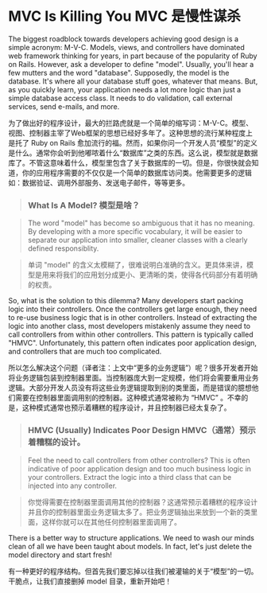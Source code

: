 
# MVC Is Killing You MVC 是慢性谋杀

The biggest roadblock towards developers achieving good design is a simple acronym: M-V-C. Models, views, and controllers have dominated web framework thinking for years, in part because of the popularity of Ruby on Rails. However, ask a developer to define "model". Usually, you'll hear a few mutters and the word "database". Supposedly, the model is the database. It's where all your database stuff goes, whatever that means. But, as you quickly learn, your application needs a lot more logic than just a simple database access class. It needs to do validation, call external services, send e-mails, and more.

为了做出好的程序设计，最大的拦路虎就是一个简单的缩写词：M-V-C。模型、视图、控制器主宰了Web框架的思想已经好多年了。这种思想的流行某种程度上是托了 Ruby on Rails 愈加流行的福。然而，如果你问一个开发人员“模型”的定义是什么。通常你会听到他嘟哝着什么“数据库”之类的东西。这么说，模型就是数据库了。不管这意味着什么，模型里包含了关于数据库的一切。但是，你很快就会知道，你的应用程序需要的不仅仅是一个简单的数据库访问类。他需要更多的逻辑如：数据验证、调用外部服务、发送电子邮件，等等更多。

> ### What Is A Model? 模型是啥？

> The word "model" has become so ambiguous that it has no meaning. By developing with a more specific vocabulary, it will be easier to separate our application into smaller, cleaner classes with a clearly defined responsiblity.

> 单词 "model" 的含义太模糊了，很难说明白准确的含义。更具体来讲，模型是用来将我们的应用划分成更小、更清晰的类，使得各代码部分有着明确的权责。

So, what is the solution to this dilemma? Many developers start packing logic into their controllers. Once the controllers get large enough, they need to re-use business logic that is in other controllers. Instead of extracting the logic into another class, most developers mistakenly assume they need to call controllers from within other controllers. This pattern is typically called "HMVC". Unfortunately, this pattern often indicates poor application design, and controllers that are much too complicated.

所以怎么解决这个问题（译者注：上文中“更多的业务逻辑”）呢？很多开发者开始将业务逻辑包装到控制器里面。当控制器庞大到一定规模，他们将会需要重用业务逻辑。大部分开发人员没有将这些业务逻辑提取到别的类里面，而是错误的臆想他们需要在控制器里面调用别的控制器。这种模式通常被称为 “HMVC” 。不幸的是，这种模式通常也预示着糟糕的程序设计，并且控制器已经太复杂了。

> ### HMVC (Usually) Indicates Poor Design HMVC（通常）预示着糟糕的设计。

> Feel the need to call controllers from other controllers? This is often indicative of poor application design and too much business logic in your controllers. Extract the logic into a third class that can be injected into any controller.

> 你觉得需要在控制器里面调用其他的控制器？这通常预示着糟糕的程序设计并且你的控制器里面业务逻辑太多了。把业务逻辑抽出来放到一个新的类里面，这样你就可以在其他任何控制器里面调用了。

There is a better way to structure applications. We need to wash our minds clean of all we have been taught about models. In fact, let's just delete the model directory and start fresh!

有一种更好的程序结构。但首先我们要忘掉以往我们被灌输的关于“模型”的一切。干脆点，让我们直接删掉 model 目录，重新开始吧！
